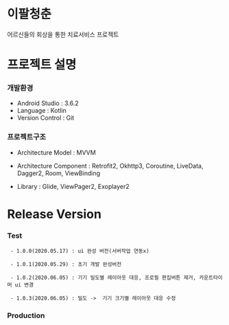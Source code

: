 # 이팔청춘
 어르신들의 회상을 통한 치료서비스 프로젝트
 

# 프로젝트 설명

### 개발환경
   - Android Studio : 3.6.2
   - Language : Kotlin
   - Version Control : Git
   
   
### 프로젝트구조

 - Architecture Model : MVVM
 
 - Architecture Component : Retrofit2, Okhttp3, Coroutine, LiveData, Dagger2, Room, ViewBinding
 
 - Library : Glide, ViewPager2, Exoplayer2
 
 
 # Release Version
 
  ### Test
     - 1.0.0(2020.05.17) : ui 완성 버전(서버작업 연동x)
  
     - 1.0.1(2020.05.29) : 초기 개발 완성버전
     
     - 1.0.2(2020.06.05) : 기기 밀도별 레이아웃 대응, 프로필 편집버튼 제거, 카운트타이머 ui 변경
     
     - 1.0.3(2020.06.05) : 밀도 ->  기기 크기별 레이아웃 대응 수정
    
  
  ### Production
 
